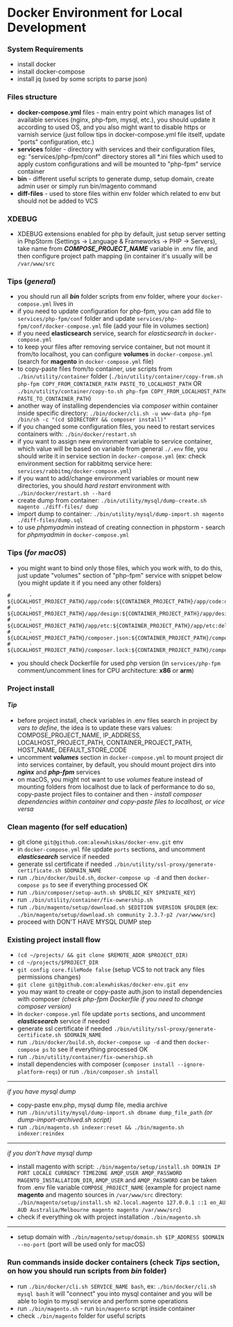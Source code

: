 # Docker Environment for Local Development

### System Requirements
- install docker
- install docker-compose
- install jq (used by some scripts to parse json)

### Files structure
- **docker-compose.yml** files - main entry point which manages list of available services (nginx, php-fpm, mysql, etc.),
you should update it according to used OS, and you also might want to disable https or varnish service (just follow tips in docker-compose.yml file itself, update "ports" configuration, etc.)
- **services** folder - directory with services and their configuration files,
eg: "services/php-fpm/conf" directory stores all *.ini files which used to apply custom configurations and will be mounted to "php-fpm" service container
- **bin** - different useful scripts to generate dump, setup domain, create admin user or simply run bin/magento command
- **diff-files** - used to store files within env folder which related to env but should not be added to VCS

### XDEBUG
- XDEBUG extensions enabled for php by default, just setup server setting in PhpStorm (Settings -> Language & Frameworks -> PHP -> Servers),
  take name from **_COMPOSE_PROJECT_NAME_** variable in .env file, and then configure project path mapping (in container it's usually will be `/var/www/src`

### Tips (_general_)
- you should run all **_bin_** folder scripts from env folder, where your `docker-compose.yml` lives in
- if you need to update configuration for php-fpm, you can add file to `services/php-fpm/conf` folder
and update `services/php-fpm/conf/docker-compose.yml` file (add your file in volumes section)
- if you need **elasticsearch** service, search for _elasticsearch_ in `docker-compose.yml`
- to keep your files after removing service container, but not mount it from/to localhost, you can configure **volumes** in `docker-compose.yml` (search for **magento** in `docker-compose.yml` file)
- to copy-paste files from/to container, use scripts from `./bin/utility/container` folder
(`./bin/utility/container/copy-from.sh php-fpm COPY_FROM_CONTAINER_PATH PASTE_TO_LOCALHOST_PATH`
OR `./bin/utility/container/copy-to.sh php-fpm COPY_FROM_LOCALHOST_PATH PASTE_TO_CONTAINER_PATH`)
- another way of installing dependencies via _composer_ within container inside specific directory:
`./bin/docker/cli.sh -u www-data php-fpm /bin/sh -c "(cd $DIRECTORY && composer install)"`
- if you changed some configuration files, you need to restart services containers with: `./bin/docker/restart.sh`
- if you want to assign new environment variable to service container, which value will be based on variable from general `./.env` file, you should write it in service section in `docker-compose.yml` (ex: check environment section for rabbitmq service here: `services/rabbitmq/docker-compose.yml`)
- if you want to add/change environment variables or mount new directories, you should _hard restart_ environment with `./bin/docker/restart.sh --hard`
- create dump from container: `./bin/utility/mysql/dump-create.sh magento ./diff-files/ dump`
- import dump to container: `./bin/utility/mysql/dump-import.sh magento ./diff-files/dump.sql`
- to use _phpmyadmin_ instead of creating connection in phpstorm - search for _phpmyadmin_ in `docker-compose.yml`

### Tips (_for macOS_)
- you might want to bind only those files, which you work with, to do this, just update "volumes" section of "php-fpm" service with snippet below (you might update it if you need any other folders)
```
#      - ${LOCALHOST_PROJECT_PATH}/app/code:${CONTAINER_PROJECT_PATH}/app/code:delegated
#      - ${LOCALHOST_PROJECT_PATH}/app/design:${CONTAINER_PROJECT_PATH}/app/design:delegated
#      - ${LOCALHOST_PROJECT_PATH}/app/etc:${CONTAINER_PROJECT_PATH}/app/etc:delegated
#      - ${LOCALHOST_PROJECT_PATH}/composer.json:${CONTAINER_PROJECT_PATH}/composer.json:delegated
#      - ${LOCALHOST_PROJECT_PATH}/composer.lock:${CONTAINER_PROJECT_PATH}/composer.lock:delegated
```
- you should check Dockerfile for used php version (in `services/php-fpm` comment/uncomment lines for CPU architecture: **x86** or **arm**)

### Project install

#### _Tip_
- before project install, check variables in .env files search in project by _vars to define_,
the idea is to update these vars values: COMPOSE_PROJECT_NAME, IP_ADDRESS, LOCALHOST_PROJECT_PATH, CONTAINER_PROJECT_PATH, HOST_NAME, DEFAULT_STORE_CODE
- uncomment **_volumes_** section in `docker-compose.yml` to mount project dir into services container,
by default, you should mount project dirs into **_nginx_** and **_php-fpm_** services
- on macOS, you might not want to use _volumes_ feature instead of mounting folders from localhost due to lack of performance
to do so, copy-paste project files to container and then - _install composer dependencies within container and copy-paste files to localhost, or vice versa_

### Clean magento (for self education)
- git clone `git@github.com:alexwhiskas/docker-env.git` env
- in `docker-compose.yml` file update `ports` sections, and uncomment **_elasticsearch_** service if needed
- generate ssl certificate if needed `./bin/utility/ssl-proxy/generate-certificate.sh $DOMAIN_NAME`
- run `./bin/docker/build.sh`, `docker-compose up -d` and then `docker-compose ps` to see if everything processed OK
- run `./bin/composer/setup-auth.sh $PUBLIC_KEY $PRIVATE_KEY`)
- run `./bin/utility/container/fix-ownership.sh`
- run `./bin/magento/setup/download.sh $EDITION $VERSION $FOLDER` (ex: `./bin/magento/setup/download.sh community 2.3.7-p2 /var/www/src`)
- proceed with DON'T HAVE MYSQL DUMP step

### Existing project install flow
- `(cd ~/projects/ && git clone $REMOTE_ADDR $PROJECT_DIR)`
- `cd ~/projects/$PROJECT_DIR`
- `git config core.fileMode false` (setup VCS to not track any files permissions changes)
- `git clone git@github.com:alexwhiskas/docker-env.git env`
- you may want to create or copy-paste auth.json to install dependencies with composer _(check php-fpm Dockerfile if you need to change composer version)_
- in `docker-compose.yml` file update `ports` sections, and uncomment **_elasticsearch_** service if needed
- generate ssl certificate if needed `./bin/utility/ssl-proxy/generate-certificate.sh $DOMAIN_NAME`
- run `./bin/docker/build.sh`, `docker-compose up -d` and then `docker-compose ps` to see if everything processed OK
- run `./bin/utility/container/fix-ownership.sh`
- install dependencies with composer (`composer install --ignore-platform-reqs`) or run `./bin/composer.sh install`

---
_if you have mysql dump_
- copy-paste env.php, mysql dump file, media archive
- run `./bin/utility/mysql/dump-import.sh dbname dump_file_path` _(or dump-import-archived.sh script)_
- run `./bin/magento.sh indexer:reset && ./bin/magento.sh indexer:reindex`
---
_if you don't have mysql dump_
- install magento with script: `./bin/magento/setup/install.sh DOMAIN IP PORT LOCALE CURRENCY TIMEZONE AMQP_USER AMQP_PASSWORD MAGENTO_INSTALLATION_DIR`,
  `AMQP_USER` and `AMQP_PASSWORD` can be taken from .env file variable `COMPOSE_PROJECT_NAME`
  (example for project name **magento** and magento sources in `/var/www/src` directory: `./bin/magento/setup/install.sh m2.local.magento 127.0.0.1 ::1 en_AU AUD Australia/Melbourne magento magento /var/www/src`)
- check if everything ok with project installation `./bin/magento.sh`
---

- setup domain with `./bin/magento/setup/domain.sh $IP_ADDRESS $DOMAIN --no-port` (port will be used only for macOS)

### Run commands inside docker containers (check _Tips_ section, on how you should run scripts from _bin_ folder)
- run `./bin/docker/cli.sh SERVICE_NAME bash`, ex: `./bin/docker/cli.sh mysql bash` it will "connect" you into mysql container and you will be able to login to mysql service and perform some operations
- run `./bin/magento.sh` - run `bin/magento` script inside container
- check `./bin/magento` folder for useful scripts
